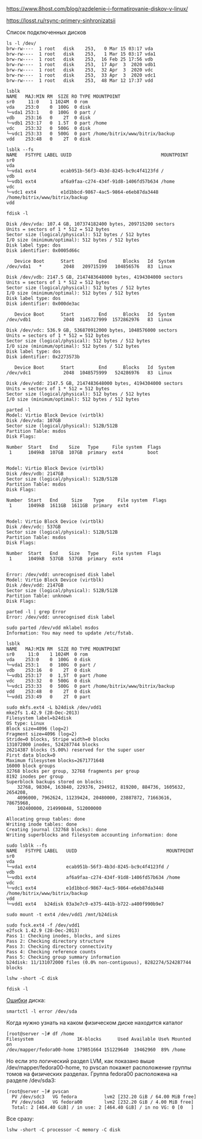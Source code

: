 https://www.8host.com/blog/razdelenie-i-formatirovanie-diskov-v-linux/

https://losst.ru/rsync-primery-sinhronizatsii

Список подключенных дисков

```
ls -l /dev/
brw-rw----  1 root   disk    253,   0 Mar 15 03:17 vda
brw-rw----  1 root   disk    253,   1 Mar 15 03:17 vda1
brw-rw----  1 root   disk    253,  16 Feb 25 17:56 vdb
brw-rw----  1 root   disk    253,  17 Apr  3  2020 vdb1
brw-rw----  1 root   disk    253,  32 Apr  3  2020 vdc
brw-rw----  1 root   disk    253,  33 Apr  3  2020 vdc1
brw-rw----  1 root   disk    253,  48 Mar 12 17:37 vdd
```




```
lsblk
NAME   MAJ:MIN RM  SIZE RO TYPE MOUNTPOINT
sr0     11:0    1 1024M  0 rom
vda    253:0    0  100G  0 disk
└─vda1 253:1    0  100G  0 part /
vdb    253:16   0    2T  0 disk
└─vdb1 253:17   0  1.5T  0 part /home
vdc    253:32   0  500G  0 disk
└─vdc1 253:33   0  500G  0 part /home/bitrix/www/bitrix/backup
vdd    253:48   0    2T  0 disk
```



```
lsblk --fs
NAME   FSTYPE LABEL UUID                                 MOUNTPOINT
sr0
vda
└─vda1 ext4         ecab951b-56f3-4b3d-8245-bc9c4f4123fd /
vdb
└─vdb1 ext4         af6a9faa-c274-434f-91d8-1406fd57b634 /home
vdc
└─vdc1 ext4         e1d1bbcd-9867-4ac5-9864-e6eb87da3448 /home/bitrix/www/bitrix/backup
vdd
```




```
fdisk -l

Disk /dev/vda: 107.4 GB, 107374182400 bytes, 209715200 sectors
Units = sectors of 1 * 512 = 512 bytes
Sector size (logical/physical): 512 bytes / 512 bytes
I/O size (minimum/optimal): 512 bytes / 512 bytes
Disk label type: dos
Disk identifier: 0x0005d66c

   Device Boot      Start         End      Blocks   Id  System
/dev/vda1   *        2048   209715199   104856576   83  Linux

Disk /dev/vdb: 2147.5 GB, 2147483648000 bytes, 4194304000 sectors
Units = sectors of 1 * 512 = 512 bytes
Sector size (logical/physical): 512 bytes / 512 bytes
I/O size (minimum/optimal): 512 bytes / 512 bytes
Disk label type: dos
Disk identifier: 0x000de3ac

   Device Boot      Start         End      Blocks   Id  System
/dev/vdb1            2048  3145727999  1572862976   83  Linux

Disk /dev/vdc: 536.9 GB, 536870912000 bytes, 1048576000 sectors
Units = sectors of 1 * 512 = 512 bytes
Sector size (logical/physical): 512 bytes / 512 bytes
I/O size (minimum/optimal): 512 bytes / 512 bytes
Disk label type: dos
Disk identifier: 0x2273573b

   Device Boot      Start         End      Blocks   Id  System
/dev/vdc1            2048  1048575999   524286976   83  Linux

Disk /dev/vdd: 2147.5 GB, 2147483648000 bytes, 4194304000 sectors
Units = sectors of 1 * 512 = 512 bytes
Sector size (logical/physical): 512 bytes / 512 bytes
I/O size (minimum/optimal): 512 bytes / 512 bytes
```






```
parted -l
Model: Virtio Block Device (virtblk)
Disk /dev/vda: 107GB
Sector size (logical/physical): 512B/512B
Partition Table: msdos
Disk Flags:

Number  Start   End    Size   Type     File system  Flags
 1      1049kB  107GB  107GB  primary  ext4         boot


Model: Virtio Block Device (virtblk)
Disk /dev/vdb: 2147GB
Sector size (logical/physical): 512B/512B
Partition Table: msdos
Disk Flags:

Number  Start   End     Size    Type     File system  Flags
 1      1049kB  1611GB  1611GB  primary  ext4


Model: Virtio Block Device (virtblk)
Disk /dev/vdc: 537GB
Sector size (logical/physical): 512B/512B
Partition Table: msdos
Disk Flags:

Number  Start   End    Size   Type     File system  Flags
 1      1049kB  537GB  537GB  primary  ext4


Error: /dev/vdd: unrecognised disk label
Model: Virtio Block Device (virtblk)
Disk /dev/vdd: 2147GB
Sector size (logical/physical): 512B/512B
Partition Table: unknown
Disk Flags:
```








```
parted -l | grep Error
Error: /dev/vdd: unrecognised disk label
```



```
sudo parted /dev/vdd mklabel msdos
Information: You may need to update /etc/fstab.
```




```
lsblk
NAME   MAJ:MIN RM  SIZE RO TYPE MOUNTPOINT
sr0     11:0    1 1024M  0 rom
vda    253:0    0  100G  0 disk
└─vda1 253:1    0  100G  0 part /
vdb    253:16   0    2T  0 disk
└─vdb1 253:17   0  1,5T  0 part /home
vdc    253:32   0  500G  0 disk
└─vdc1 253:33   0  500G  0 part /home/bitrix/www/bitrix/backup
vdd    253:48   0    2T  0 disk
└─vdd1 253:49   0    2T  0 part
```


```
sudo mkfs.ext4 -L b24disk /dev/vdd1
mke2fs 1.42.9 (28-Dec-2013)
Filesystem label=b24disk
OS type: Linux
Block size=4096 (log=2)
Fragment size=4096 (log=2)
Stride=0 blocks, Stripe width=0 blocks
131072000 inodes, 524287744 blocks
26214387 blocks (5.00%) reserved for the super user
First data block=0
Maximum filesystem blocks=2671771648
16000 block groups
32768 blocks per group, 32768 fragments per group
8192 inodes per group
Superblock backups stored on blocks:
	32768, 98304, 163840, 229376, 294912, 819200, 884736, 1605632, 2654208,
	4096000, 7962624, 11239424, 20480000, 23887872, 71663616, 78675968,
	102400000, 214990848, 512000000

Allocating group tables: done
Writing inode tables: done
Creating journal (32768 blocks): done
Writing superblocks and filesystem accounting information: done
```

```
sudo lsblk --fs
NAME   FSTYPE LABEL   UUID                                 MOUNTPOINT
sr0
vda
└─vda1 ext4           ecab951b-56f3-4b3d-8245-bc9c4f4123fd /
vdb
└─vdb1 ext4           af6a9faa-c274-434f-91d8-1406fd57b634 /home
vdc
└─vdc1 ext4           e1d1bbcd-9867-4ac5-9864-e6eb87da3448 /home/bitrix/www/bitrix/backup
vdd
└─vdd1 ext4   b24disk 03a3e7c9-e375-441b-b722-a400f990b9e7
```



```
sudo mount -t ext4 /dev/vdd1 /mnt/b24disk
```




```
sudo fsck.ext4 -f /dev/vdd1
e2fsck 1.42.9 (28-Dec-2013)
Pass 1: Checking inodes, blocks, and sizes
Pass 2: Checking directory structure
Pass 3: Checking directory connectivity
Pass 4: Checking reference counts
Pass 5: Checking group summary information
b24disk: 11/131072000 files (0.0% non-contiguous), 8282274/524287744 blocks
```

<pre><code>lshw -short -C disk</code></pre>
<pre><code>fdisk -l</code></pre>
<a href="http://blog.korphome.ru/2012/09/10/%D1%83%D1%87%D0%B8%D0%BC%D1%81%D1%8F-%D1%80%D0%B0%D0%B1%D0%BE%D1%82%D0%B0%D1%82%D1%8C-%D1%81%D0%BE-smart-%D0%B8%D0%BB%D0%B8-%D0%B3%D0%B0%D0%B4%D0%B0%D0%BD%D0%B8%D0%B5-%D0%BD%D0%B0-%D0%B1%D0%BB%D0%B8/">Ошибки</a> диска:
<pre><code>smartctl -l error /dev/sda</code></pre>
Когда нужно узнать на каком физическом диске находится каталог
<pre><code>[root@server ~]# df /home
Filesystem                1K-blocks      Used Available Use% Mounted on
/dev/mapper/fedora00-home 179851664 151229640  19462960  89% /home
</code></pre>
Но если это логический раздел LVM, как показано выше /dev/mapper/fedora00-home, то pvscan покажет расположение группы томов на физических разделах. Группа fedora00 расположена на разделе /dev/sda3:
<pre><code>[root@server ~]# pvscan
  PV /dev/sdc3   VG fedora          lvm2 [232.20 GiB / 64.00 MiB free]
  PV /dev/sda3   VG fedora00        lvm2 [232.20 GiB / 4.00 MiB free]
  Total: 2 [464.40 GiB] / in use: 2 [464.40 GiB] / in no VG: 0 [0   ]
</code></pre>
Все сразу:
<pre><code>lshw -short -C processor -C memory -C disk</code></pre>
